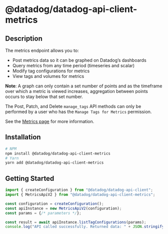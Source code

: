 # @datadog/datadog-api-client-metrics

## Description

The metrics endpoint allows you to:

- Post metrics data so it can be graphed on Datadog’s dashboards
- Query metrics from any time period (timeseries and scalar)
- Modify tag configurations for metrics
- View tags and volumes for metrics

**Note**: A graph can only contain a set number of points
and as the timeframe over which a metric is viewed increases,
aggregation between points occurs to stay below that set number.

The Post, Patch, and Delete `manage_tags` API methods can only be performed by
a user who has the `Manage Tags for Metrics` permission.

See the [Metrics page](https://docs.datadoghq.com/metrics/) for more information.

## Installation

```sh
# NPM
npm install @datadog/datadog-api-client-metrics
# Yarn
yarn add @datadog/datadog-api-client-metrics
```

## Getting Started
```ts
import { createConfiguration } from "@datadog/datadog-api-client";
import { MetricsApiV2 } from "@datadog/datadog-api-client-metrics";

const configuration = createConfiguration();
const apiInstance = new MetricsApiV2(configuration);
const params = {/* parameters */};

const result = await apiInstance.listTagConfigurations(params);
console.log("API called successfully. Returned data: " + JSON.stringify(result));
```